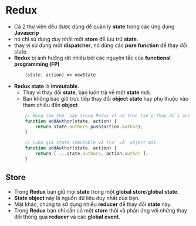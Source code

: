 # Redux

- Cả 2 thư viện đều được dùng để quản lý **state** trong các ứng dụng **Javascrip**
- nó chỉ sử dụng duy nhất một **store** để lưu trữ **state**.
- thay vì sử dụng một **dispatcher**, nó dùng các **pure function** để thay đổi state.
- **Redux** bị ảnh hưởng rất nhiều bởi các nguyên tắc của **functional programming (FP)**
    ```javascript
        (state, action) => newState
    ```
- **Redux state** là **immutable**.
    - Thay vì thay đổi **state**, bạn luôn trả về một **state** mới.
    - Bạn không bao giờ trực tiếp thay đổi **object** **state** hay phụ thuộc vào tham chiếu đến **object**
    ```javascript
        // Đừng làm thế này trong Redux vì nó trực tiếp thay đổi array
        function addAuthor(state, action) {
            return state.authors.push(action.author);
        }

        // Luôn giữ state immutable và trả về object mới
        function addAuthor(state, action) {
            return [ ...state.authors, action.author ];
        }
    ```

## Store
- Trong **Redux** bạn giữ mọi **state** trong một **global** **store**/**global** **state**.
- **State object** này là nguồn dữ liệu duy nhất của bạn.
- Mặt khác, chúng ta sử dụng nhiều **reducer** để thay đổi **state** này.
- Trong **Redux** bạn chỉ cần có một **store** thôi và phản ứng với những thay đổi thông qua **reducer** và các **global** **event**.
